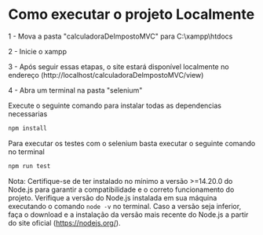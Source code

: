 # Como executar o projeto Localmente

1 - Mova a pasta "calculadoraDeImpostoMVC" para C:\xampp\htdocs

2 - Inicie o xampp

3 - Após seguir essas etapas, o site estará disponível localmente no endereço (http://localhost/calculadoraDeImpostoMVC/view)

4 - Abra um terminal na pasta "selenium"

Execute o seguinte comando para instalar todas as dependencias necessarias

```sh
npm install 
```
Para executar os testes com o selenium basta executar o seguinte comando no terminal

```sh
npm run test 
```

Nota: Certifique-se de ter instalado no mínimo a versão >=14.20.0 do Node.js para garantir a compatibilidade e o correto funcionamento do projeto. Verifique a versão do Node.js instalada em sua máquina executando o comando ``` node -v ``` no terminal. Caso a versão seja inferior, faça o download e a instalação da versão mais recente do Node.js a partir do site oficial (https://nodejs.org/).
